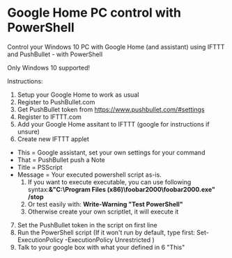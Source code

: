 # Google Home PC control with PowerShell
Control your Windows 10 PC with Google Home (and assistant) using IFTTT and PushBullet - with PowerShell

Only Windows 10 supported!


Instructions:

1. Setup your Google Home to work as usual
2. Register to PushBullet.com
3. Get PushBullet token from https://www.pushbullet.com/#settings
4. Register to IFTTT.com
5. Add your Google Home assitant to IFTTT (google for instructions if unsure)
6. Create new IFTTT applet
  * This = Google assistant, set your own settings for your command
  * That = PushBullet push a Note
  * Title = PSScript
  * Message = Your executed powershell script as-is. 
    1. If you want to execute executable, you can use following syntax:**&"C:\Program Files (x86)\foobar2000\foobar2000.exe" /stop**
    4. Or test easily with: **Write-Warning "Test PowerShell"**
    3. Otherwise create your own scriptlet, it will execute it
7. Set the PushBullet token in the script on first line
8. Run the PowerShell script (If it won't run by default, type first: Set-ExecutionPolicy -ExecutionPolicy Unrestricted )
9. Talk to your google box with what your defined in 6 "This"
